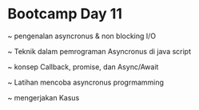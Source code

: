 # Bootcamp Day 11

~ pengenalan asyncronus & non blocking I/O

~ Teknik dalam pemrograman Asyncronus di java script

~ konsep Callback, promise, dan Async/Await

~ Latihan mencoba asyncronus progrmamming

~ mengerjakan Kasus
